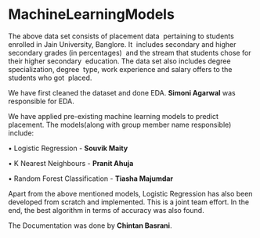 # MachineLearningModels

The above data set consists of placement data 
pertaining to  students enrolled in Jain University, Banglore. It 
includes secondary and higher secondary grades (in percentages) 
and the stream that students chose for their higher secondary 
education. The data set also includes degree specialization, degree 
type, work experience and salary offers to the students who got 
placed. 

We have first cleaned the dataset and done EDA.
**Simoni Agarwal** was responsible for EDA.

We have applied pre-existing machine learning models to predict placement.
The models(along with group member name responsible) include:
  
•	Logistic Regression - **Souvik Maity**

•	K Nearest Neighbours - **Pranit Ahuja**

•	Random Forest Classification - **Tiasha Majumdar**

Apart from the above mentioned models, Logistic Regression has also been developed from scratch 
and implemented. This is a joint team effort.
In the end, the best algorithm in terms of accuracy was also found.

The Documentation was done by **Chintan Basrani**.
